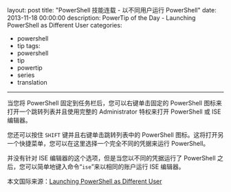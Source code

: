 ﻿layout: post
title: "PowerShell 技能连载 - 以不同用户运行 PowerShell"
date: 2013-11-18 00:00:00
description: PowerTip of the Day - Launching PowerShell as Different User
categories:
- powershell
- tip
tags:
- powershell
- tip
- powertip
- series
- translation
---
当您将 PowerShell 固定到任务栏后，您可以右键单击固定的 PowerShell 图标来打开一个跳转列表并且使用完整的 Administrator 特权来打开 PowerShell 或 ISE 编辑器。

您还可以按住 `SHIFT` 键并且右键单击跳转列表中的 PowerShell 图标。这将打开另一个快捷菜单，您可以在这里选择一个完全不同的凭据来运行 PowerShell。

并没有针对 ISE 编辑器的这个选项，但是当您以不同的凭据运行了 PowerShell 之后，您可以简单地键入命令“`ise`”来以相同的账户运行 ISE 编辑器。

<!--more-->
本文国际来源：[Launching PowerShell as Different User](http://community.idera.com/powershell/powertips/b/tips/posts/launching-powershell-as-different-user)
